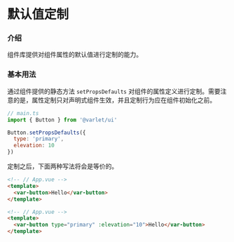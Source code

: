 # 默认值定制

### 介绍

组件库提供对组件属性的默认值进行定制的能力。

### 基本用法

通过组件提供的静态方法 `setPropsDefaults` 对组件的属性定义进行定制。需要注意的是，属性定制只对声明式组件生效，并且定制行为应在组件初始化之前。

```js
// main.ts
import { Button } from '@varlet/ui'

Button.setPropsDefaults({
  type: 'primary',
  elevation: 10
})
```

定制之后，下面两种写法将会是等价的。

```html
<!-- // App.vue -->
<template>
  <var-button>Hello</var-button>
</template>
```

```html
<!-- // App.vue -->
<template>
  <var-button type="primary" :elevation="10">Hello</var-button>
</template>
```